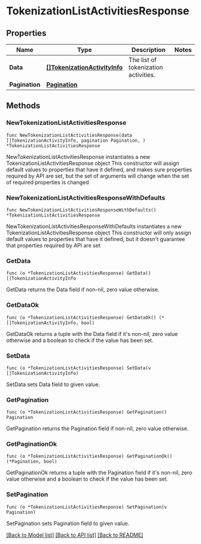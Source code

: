 # TokenizationListActivitiesResponse

## Properties

Name | Type | Description | Notes
------------ | ------------- | ------------- | -------------
**Data** | [**[]TokenizationActivityInfo**](TokenizationActivityInfo.md) | The list of tokenization activities. | 
**Pagination** | [**Pagination**](Pagination.md) |  | 

## Methods

### NewTokenizationListActivitiesResponse

`func NewTokenizationListActivitiesResponse(data []TokenizationActivityInfo, pagination Pagination, ) *TokenizationListActivitiesResponse`

NewTokenizationListActivitiesResponse instantiates a new TokenizationListActivitiesResponse object
This constructor will assign default values to properties that have it defined,
and makes sure properties required by API are set, but the set of arguments
will change when the set of required properties is changed

### NewTokenizationListActivitiesResponseWithDefaults

`func NewTokenizationListActivitiesResponseWithDefaults() *TokenizationListActivitiesResponse`

NewTokenizationListActivitiesResponseWithDefaults instantiates a new TokenizationListActivitiesResponse object
This constructor will only assign default values to properties that have it defined,
but it doesn't guarantee that properties required by API are set

### GetData

`func (o *TokenizationListActivitiesResponse) GetData() []TokenizationActivityInfo`

GetData returns the Data field if non-nil, zero value otherwise.

### GetDataOk

`func (o *TokenizationListActivitiesResponse) GetDataOk() (*[]TokenizationActivityInfo, bool)`

GetDataOk returns a tuple with the Data field if it's non-nil, zero value otherwise
and a boolean to check if the value has been set.

### SetData

`func (o *TokenizationListActivitiesResponse) SetData(v []TokenizationActivityInfo)`

SetData sets Data field to given value.


### GetPagination

`func (o *TokenizationListActivitiesResponse) GetPagination() Pagination`

GetPagination returns the Pagination field if non-nil, zero value otherwise.

### GetPaginationOk

`func (o *TokenizationListActivitiesResponse) GetPaginationOk() (*Pagination, bool)`

GetPaginationOk returns a tuple with the Pagination field if it's non-nil, zero value otherwise
and a boolean to check if the value has been set.

### SetPagination

`func (o *TokenizationListActivitiesResponse) SetPagination(v Pagination)`

SetPagination sets Pagination field to given value.



[[Back to Model list]](../README.md#documentation-for-models) [[Back to API list]](../README.md#documentation-for-api-endpoints) [[Back to README]](../README.md)


